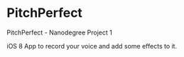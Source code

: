 # PitchPerfect
PitchPerfect - Nanodegree Project 1

iOS 8 App to record your voice and add some effects to it.
